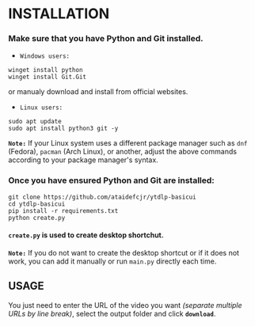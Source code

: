 # ****INSTALLATION****
### Make sure that you have Python and Git installed.
* `Windows users:` 
```
winget install python
winget install Git.Git
```
or manualy download and install from official websites.
* `Linux users:` 
```
sudo apt update
sudo apt install python3 git -y
```
**`Note:`** If your Linux system uses a different package manager such as `dnf` (Fedora), `pacman` (Arch Linux), or another, adjust the above commands according to your package manager's syntax.

### Once you have ensured Python and Git are installed:
```
git clone https://github.com/ataidefcjr/ytdlp-basicui
cd ytdlp-basicui
pip install -r requirements.txt
python create.py
```
#### `create.py` is used to create desktop shortchut.
**`Note:`** If you do not want to create the desktop shortcut or if it does not work, you can add it manually or run `main.py` directly each time.

## USAGE
You just need to enter the URL of the video you want *(separate multiple URLs by line break)*, select the output folder and click **`download`**.